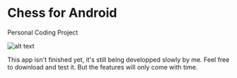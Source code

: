 # Chess for Android

Personal Coding Project

![alt text](https://github.com/SomeKoder/Chess-for-Android/blob/master/app/src/main/res/drawable/screenshot.png)

This app isn't finished yet, it's still being developped slowly by me. Feel free to download and test it. But the features will only come with time. 
 
